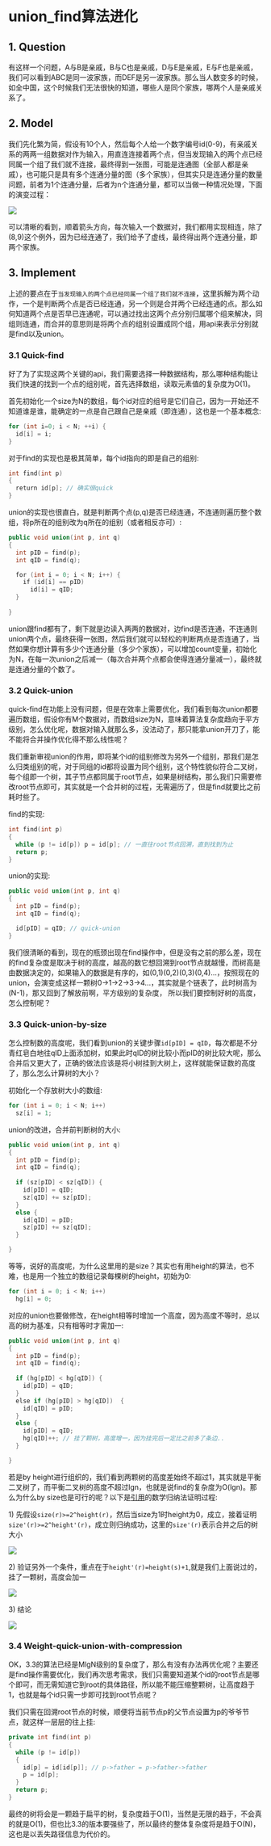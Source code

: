 # union_find算法进化 


## 1. Question

有这样一个问题，A与B是亲戚，B与C也是亲戚，D与E是亲戚，E与F也是亲戚，我们可以看到ABC是同一波家族，而DEF是另一波家族。那么当人数变多的时候，如全中国，这个时候我们无法很快的知道，哪些人是同个家族，哪两个人是亲戚关系了。


## 2. Model
我们先化繁为简，假设有10个人，然后每个人给一个数字编号id(0-9)，有亲戚关系的两两一组数据对作为输入，用直连连接着两个点，但当发现输入的两个点已经同属一个组了我们就不连接，最终得到一张图，可能是连通图（全部人都是亲戚），也可能只是具有多个连通分量的图（多个家族），但其实只是连通分量的数量问题，前者为1个连通分量，后者为n个连通分量，都可以当做一种情况处理，下面的演变过程：

![](pic/union_find_connected_graph.png)

可以清晰的看到，顺着箭头方向，每次输入一个数据对，我们都用实现相连，除了(8,9)这个例外，因为已经连通了，我们给予了虚线，最终得出两个连通分量，即两个家族。


## 3. Implement

上述的要点在于`当发现输入的两个点已经同属一个组了我们就不连接`，这里拆解为两个动作，一个是判断两个点是否已经连通，另一个则是合并两个已经连通的点。那么如何知道两个点是否早已连通呢，可以通过找出这两个点分别归属哪个组来解决，同组则连通，而合并的意思则是将两个点的组别设置成同个组，用api来表示分别就是find以及union。


### 3.1 Quick-find

好了为了实现这两个关键的api，我们需要选择一种数据结构，那么哪种结构能让我们快速的找到一个点的组别呢，首先选择数组，读取元素值的复杂度为O(1)。

首先初始化一个size为N的数组，每个id对应的组号是它们自己，因为一开始还不知道谁是谁，能确定的一点是自己跟自己是亲戚（即连通），这也是一个基本概念:
```cpp
for (int i=0; i < N; ++i) {
  id[i] = i;
}
```

对于find的实现也是极其简单，每个id指向的即是自己的组别:
```cpp
int find(int p)
{
  return id[p]; // 确实很quick
}
```

union的实现也很直白，就是判断两个点(p,q)是否已经连通，不连通则遍历整个数组，将p所在的组别改为q所在的组别（或者相反亦可）:
```cpp
public void union(int p, int q)
{
  int pID = find(p);
  int qID = find(q);

  for (int i = 0; i < N; i++) {
    if (id[i] == pID) 
      id[i] = qID;
  }
  
}
```

union跟find都有了，剩下就是边读入两两的数据对，边find是否连通，不连通则union两个点，最终获得一张图，然后我们就可以轻松的判断两点是否连通了，当然如果你想计算有多少个连通分量（多少个家族），可以增加count变量，初始化为N，在每一次union之后减一（每次合并两个点都会使得连通分量减一），最终就是连通分量的个数了。

### 3.2 Quick-union

quick-find在功能上没有问题，但是在效率上需要优化，我们看到每次union都要遍历数组，假设你有M个数据对，而数组size为N，意味着算法复杂度趋向于平方级别，怎么优化呢，数据对输入就那么多，没法动了，那只能拿union开刀了，能不能将合并操作优化得不那么线性呢？

我们重新审视union的作用，即将某个id的组别修改为另外一个组别，那我们是怎么归类组别的呢，对于同组的id都将设置为同个组别，这个特性貌似符合二叉树，每个组即一个树，其子节点都同属于root节点，如果是树结构，那么我们只需要修改root节点即可，其实就是一个合并树的过程，无需遍历了，但是find就要比之前耗时些了。

find的实现:
```cpp
int find(int p)
{
  while (p != id[p]) p = id[p]; // 一直往root节点回溯，直到找到为止
  return p;
}
```

union的实现:
```cpp
public void union(int p, int q)
{
  int pID = find(p);
  int qID = find(q);

  id[pID] = qID; // quick-union
}
```

我们很清晰的看到，现在的瓶颈出现在find操作中，但是没有之前的那么差，现在的find复杂度是取决于树的高度，越高的数它想回溯到root节点就越慢，而树高是由数据决定的，如果输入的数据是有序的，如(0,1)(0,2)(0,3)(0,4)...，按照现在的union，会演变成这样一颗树0->1->2->3->4...，其实就是个链表了，此时树高为(N-1)，那又回到了解放前啊，平方级别的复杂度， 所以我们要控制好树的高度，怎么控制呢？


### 3.3 Quick-union-by-size

怎么控制数的高度呢，我们看到union的关键步骤`id[pID] = qID`，每次都是不分青红皂白地往qID上面添加树，如果此时qID的树比较小而pID的树比较大呢，那么合并后又更大了，正确的做法应该是将小树挂到大树上，这样就能保证数的高度了，那么怎么计算树的大小？

初始化一个存放树大小的数组:
```cpp
for (int i = 0; i < N; i++)
  sz[i] = 1;
```

union的改进，合并前判断树的大小:
```cpp
public void union(int p, int q)
{
  int pID = find(p);
  int qID = find(q);
  
  if (sz[pID] < sz[qID]) { 
    id[pID] = qID; 
    sz[qID] += sz[pID]; 
  }
  else { 
    id[qID] = pID; 
    sz[pID] += sz[qID];
  }

}
```

等等，说好的高度呢，为什么这里用的是size？其实也有用height的算法，也不难，也是用一个独立的数组记录每棵树的height，初始为0:

```cpp
for (int i = 0; i < N; i++)
  hg[i] = 0;
```
对应的union也要做修改，在height相等时增加一个高度，因为高度不等时，总以高的树为基准，只有相等时才需加一:
```cpp
public void union(int p, int q)
{
  int pID = find(p);
  int qID = find(q);
  
  if (hg[pID] < hg[qID]) { 
    id[pID] = qID; 
  }
  else if (hg[pID] > hg[qID])  { 
    id[qID] = pID; 
  }
  else {
    id[pID] = qID;
    hg[qID]++; // 挂了颗树，高度增一，因为挂完后一定比之前多了条边..
  }

}
```

若是by height进行组织的，我们看到两颗树的高度差始终不超过1，其实就是平衡二叉树了，而平衡二叉树的高度不超过lgn，也就是说find的复杂度为O(lgn)。那么为什么by size也是可行的呢？以下是[引用](https://www.cs.princeton.edu/courses/archive/spring13/cos423/lectures/UnionFind.pdf)的数学归纳法证明过程:

1\) 先假设`size(r)>=2^height(r)`，然后当size为1时height为0，成立，接着证明`size'(r)>=2^height'(r)`，成立则归纳成功，这里的`size'(r)`表示合并之后的树大小

![](pic/union_find_by_size_mi_1.png)

2\) 验证另外一个条件，重点在于`height'(r)=height(s)+1`,就是我们上面说过的，挂了一颗树，高度会加一

![](pic/union_find_by_size_mi_2.png)

3\) 结论

![](pic/union_find_by_size_mi_3.png)


### 3.4 Weight-quick-union-with-compression

OK，3.3的算法已经是MlgN级别的复杂度了，那么有没有办法再优化呢？主要还是find操作需要优化，我们再次思考需求，我们只需要知道某个id的root节点是哪个即可，而无需知道它到root的具体路径，所以能不能压缩整颗树，让高度趋于1，也就是每个id只需一步即可找到root节点呢？

我们只需在回溯root节点的时候，顺便将当前节点p的父节点设置为p的爷爷节点，就这样一层层的往上挂:
```cpp
private int find(int p)
{
  while (p != id[p])
  {
    id[p] = id[id[p]]; // p->father = p->father->father 
    p = id[p];
  }
  return p;
}
```

最终的树将会是一颗趋于扁平的树，复杂度趋于O(1)，当然是无限的趋于，不会真的就是O(1)，但也比3.3的版本要强些了，所以最终的整体复杂度将是趋于O(N)，这也是以丢失路径信息为代价的。



